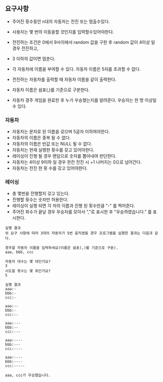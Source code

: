## 요구사항

- 주어진 횟수동안 n대의 자동차는 전진 또는 멈출수있다.
- 사용자는 몇 번의 이동을할 것인지를 입력할수있어야한다.
- 전진하는 조건은 0에서 9사이에서 random 값을 구한 후 random 값이 4이상 일 경우 전진하고,
- 3 이하의 값이면 멈춘다.

- 각 자동차에 이름을 부여할 수 있다. 자동차 이름은 5자를 초과할 수 없다.
- 전진하는 자동차를 출력할 때 자동차 이름을 같이 출력한다.
- 자동차 이름은 쉼표(,)를 기준으로 구분한다.
- 자동차 경주 게임을 완료한 후 누가 우승했는지를 알려준다. 우승자는 한 명 이상일 수 있다.

### 자동차
- 자동차는 문자로 된 이름을 갖으며 5글자 이하여야한다.
- 자동차의 이름은 중복 될 수 없다.
- 자동차의 이름은 빈값 또는 NULL 될 수 없다.
- 자동차는 현재 실행한 횟수를 갖고 있어야한다.
- 레이싱이 진행 될 경우 랜덤으로 숫자를 뽑아내여 판단한다.
- 자동차는 4이상 9이하 일 경우 한칸 전진 시 +1 나머지는 0으로 넘어간다.
- 자동차는 전진 한 횟 수를 갖고 있어야한다.

### 레이싱
- 총 몇번을 잔행할지 갖고 있는다.
- 진행할 횟수는 숫자만 허용한다.
- 레이싱이 실행 되면 각 차의 이름과 진행 된 횟수만큼 "-" 를 찍어준다.
- 주어진 회수가 끝날 경우 우승자를 모아서 ","로 표시한 후 "우승하였습니다." 를 표시한다.


[comment]: <> (### 정상적인 케이스)

[comment]: <> (-[ ] 각 자동차에 이름은 문자로 받는다.)

[comment]: <> (-[ ] 경주할 자동차의 이름은 ","로 구분 한다.)

[comment]: <> (-[ ] 시도 할 회수는 숫자로 받는다.)

[comment]: <> (-[ ] 랜덤 함수는 숫자만 반환해야 한다.)

[comment]: <> (-[ ] 랜덤 함수의 숫자는 0~9 으로 지정한다.)

[comment]: <> (-[ ] 자동차 4 이상일 경우 전진하며 이름을 같이 출력한다.)

[comment]: <> (-[ ] 자동차 3 이하일 경우 멈춘다.)

[comment]: <> (-[ ] 게임 완료 시 자동차들의 이름을 "," 구분자로 보여준다.)

[comment]: <> (### 예외적인 케이스)

[comment]: <> (-[ ] 경주할 자동차의 이름은 "," 포함 예외처리를 발생시킨다.)

[comment]: <> (-[ ] 경주할 자동차의 이름은 Null 값 넣을 시 예외처리를 발생시킨다.)

[comment]: <> (-[ ] 시도 할 회수가 숫자가 아닐 경우 예외처리를 발생시킨다.)

[comment]: <> (-[ ] 자동차에 이름이 5글자 초과 시 예외처리를 발생시킨다.)

[comment]: <> (### 확인필요)

[comment]: <> (-[ ] 다른 자동차가 동시에 우승 할 경우 우선순위 확인 필요)

```
실행 결과
위 요구 사항에 따라 3대의 자동차가 5번 움직였을 경우 프로그램을 실행한 결과는 다음과 같다.

경주할 자동차 이름을 입력하세요(이름은 쉼표(,)를 기준으로 구분).
aaa, bbb, ccc

자동차 대수는 몇 대인가요?
3
시도할 횟수는 몇 회인가요?
5

실행 결과
aaa:-
bbb:-
ccc:-

aaa:--
bbb:-
ccc:--

aaa:---
bbb:--
ccc:---

aaa:----
bbb:---
ccc:----

aaa:----
bbb:----
ccc:-----

aaa, ccc가 우승했습니다.
```
